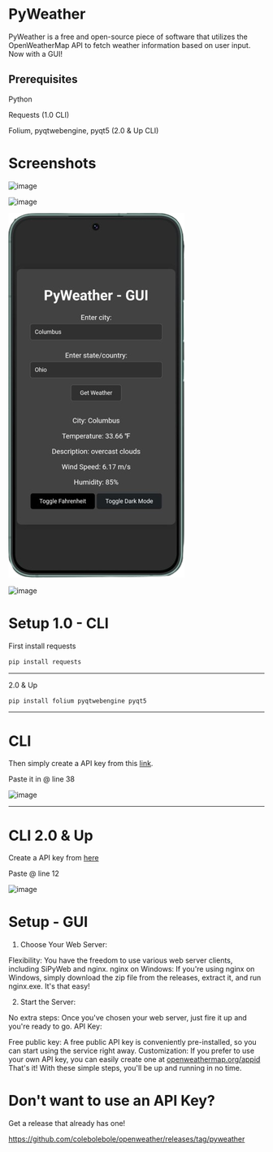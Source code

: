 # PyWeather
PyWeather is a free and open-source piece of software that utilizes the OpenWeatherMap API to fetch weather information based on user input.
Now with a GUI! 

## Prerequisites  
Python

Requests (1.0 CLI)

Folium, pyqtwebengine, pyqt5 (2.0 & Up CLI)

# Screenshots
![image](https://github.com/colebolebole/openweather/assets/88512222/44244110-3167-4f31-afb2-5c7e022eab1c)

![image](https://github.com/colebolebole/pyweather/assets/88512222/ff4a6020-4b6f-47da-894a-1451f0143c2a)

![image](mobile.png)

![image](https://github.com/colebolebole/pyweather/assets/88512222/c0a0ac39-81db-4fa7-a9b2-a4b896725516)


# Setup 1.0 - CLI
First install requests

```python
pip install requests
```
---
2.0 & Up

```python
pip install folium pyqtwebengine pyqt5
```
---
# CLI
Then simply create a API key from this [link](https://home.openweathermap.org/api_keys).

Paste it in @ line 38

![image](https://github.com/colebolebole/openweather/assets/88512222/16d9d12e-ebfe-4892-b5a0-73ee1049b436)

---
# CLI 2.0 & Up

Create a API key from [here](https://home.openweathermap.org/api_keys)

Paste @ line 12

![image](https://github.com/colebolebole/pyweather/assets/88512222/20607d49-bbcc-47be-83f7-17122e5b5361)



# Setup - GUI
1. Choose Your Web Server:

Flexibility: You have the freedom to use various web server clients, including SiPyWeb and nginx.
nginx on Windows: If you're using nginx on Windows, simply download the zip file from the releases, extract it, and run nginx.exe. It's that easy!

2. Start the Server:

No extra steps: Once you've chosen your web server, just fire it up and you're ready to go.
API Key:

Free public key: A free public API key is conveniently pre-installed, so you can start using the service right away.
Customization: If you prefer to use your own API key, you can easily create one at [openweathermap.org/appid](https://openweathermap.org/appid)
That's it! With these simple steps, you'll be up and running in no time.

# Don't want to use an API Key?
Get a release that already has one!

https://github.com/colebolebole/openweather/releases/tag/pyweather

